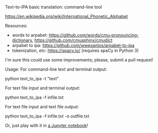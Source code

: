 Text-to-IPA basic translation: command-line tool

https://en.wikipedia.org/wiki/International_Phonetic_Alphabet

Resources: 
* words to arpabet:  https://github.com/words/cmu-pronouncing-dictionary, https://github.com/cmusphinx/cmudict
* arpabet to ipa:    https://github.com/wwesantos/arpabet-to-ipa
* tokenization, etc: https://spacy.io/ (requires spaCy in Python 3)

I'm sure this could use some improvements; please, submit a pull request!

Usage:
For command-line text and terminal output:

  python text_to_ipa -t "text"

For text file input and terminal output: 

  python text_to_ipa -f infile.txt

For text file input and text file output:

  python text_to_ipa -f infile.txt -o outfile.txt
  
Or, just play with it in <a href="text_to_ipa.ipynb">a Jupyter notebook</a>!
